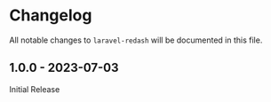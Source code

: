 # Changelog

All notable changes to `laravel-redash` will be documented in this file.

## 1.0.0 - 2023-07-03

Initial Release
